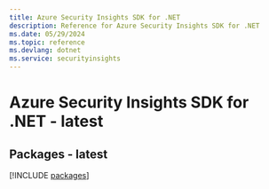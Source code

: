 ```yaml
---
title: Azure Security Insights SDK for .NET
description: Reference for Azure Security Insights SDK for .NET
ms.date: 05/29/2024
ms.topic: reference
ms.devlang: dotnet
ms.service: securityinsights
---
```

# Azure Security Insights SDK for .NET - latest
## Packages - latest
[!INCLUDE [packages](security-insights-index.md)]